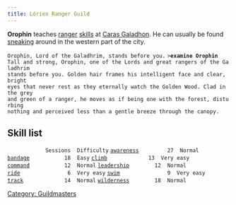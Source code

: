 ```yaml
---
title: Lórien Ranger Guild
---
```


**Orophin** teaches [ranger](general "wikilink")
[skills](skill "wikilink") at [Caras
Galadhon](Caras_Galadhon "wikilink"). He can usually be found
[sneaking](sneak "wikilink") around in the western part of the city.

`Orophin, Lord of the Galadhrim, stands before you.`
`>`**`examine Orophin`**
`Tall and strong, Orophin, one of the Lords and great rangers of the Galadhrim `
`stands before you. Golden hair frames his intelligent face and clear, bright `
`eyes that never rest as they eternally watch the Golden Wood. Clad in the grey`
`and green of a ranger, he moves as if being one with the forest, disturbing `
`nothing and perceived less than a gentle breeze through the canopy.`

## Skill list

`            Sessions  Difficulty`
[`awareness`](awareness "wikilink")`         27  Normal`
[`bandage`](bandage "wikilink")`           18  Easy`
[`climb`](climb "wikilink")`             13  Very easy`
[`command`](command "wikilink")`           12  Normal`
[`leadership`](leadership "wikilink")`        12  Normal`
[`ride`](ride "wikilink")`               6  Very easy`
[`swim`](swim "wikilink")`               9  Very easy`
[`track`](track "wikilink")`             14  Normal`
[`wilderness`](wilderness "wikilink")`        18  Normal`

[Category: Guildmasters](Category:_Guildmasters "wikilink")